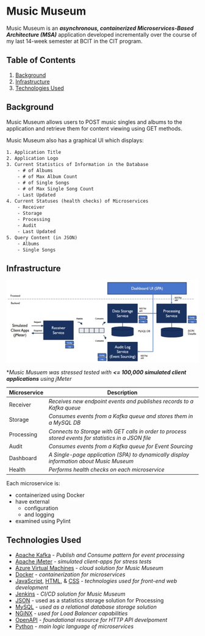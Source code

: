 # Music Museum

Music Museum is an ***asynchronous, containerized Microservices-Based Architecture (MSA)*** application developed incrementally over the course of my last 14-week semester at BCIT in the CIT program.

## Table of Contents
1. [Background](#background)
2. [Infrastructure](#infrastructure)
3. [Technologies Used](#technologies-used)

## Background

Music Museum allows users to POST music singles and albums to the application and retrieve them for content viewing using GET methods.

Music Museum also has a graphical UI which displays:

    1. Application Title
    2. Application Logo
    3. Current Statistics of Information in the Database
        - # of Albums
        - # of Max Album Count
        - # of Single Songs
        - # of Max Single Song Count
        - Last Updated
    4. Current Statuses (health checks) of Microservices
        - Receiver
        - Storage
        - Processing
        - Audit
        - Last Updated
    5. Query Content (in JSON)
        - Albums
        - Single Songs

## Infrastructure

![Infrastructure Diagram](https://github.com/Baplaa/music_museum/blob/main/assets/infrastructure.jpg)

**Music Musuem was stressed tested with **<= 100,000 simulated client applications** using jMeter*

**Microservice**  | **Description**
------------- | -------------
Receiver  | *Receives new endpoint events and publishes records to a Kafka queue*
Storage  | *Consumes events from a Kafka queue and stores them in a MySQL DB*
Processing  | *Connects to Storage with GET calls in order to process stored events for statistics in a JSON file*
Audit  | *Consumes events from a Kafka queue for Event Sourcing*
Dashboard  | *A Single-page application (SPA) to dynamically display information about Music Museum*
Health  | *Performs health checks on each microservice*

Each microservice is:
- containerized using Docker
- have external
    - configuration
    - and logging
- examined using Pylint

## Technologies Used
- [Apache Kafka](https://kafka.apache.org/) - *Publish and Consume pattern for event processing*
- [Apache jMeter](https://jmeter.apache.org/) - *simulated client-apps for stress tests*
- [Azure Virtual Machines](https://azure.microsoft.com/en-ca/products/virtual-machines) - *cloud solution for Music Museum*
- [Docker](https://www.docker.com/) - *containerization for microservices*
- [JavaScript](https://developer.mozilla.org/en-US/docs/Web/JavaScript), [HTML](https://developer.mozilla.org/en-US/docs/Web/HTML), & [CSS](https://developer.mozilla.org/en-US/docs/Web/CSS) - *technologies used for front-end web development*
- [Jenkins](https://www.jenkins.io/) - *CI/CD solution for Music Museum*
- [JSON](https://www.json.org/json-en.html) - used as a statistics storage solution for Processing
- [MySQL](https://www.mysql.com/) - *used as a relational database storage solution*
- [NGiNX](https://www.nginx.com/) - *used for Load Balancer capabilities*
- [OpenAPI](https://www.openapis.org/) - *foundational resource for HTTP API develpoment*
- [Python](https://www.python.org/) - *main logic language of microservices*
